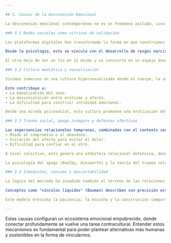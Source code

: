 ```yaml
---

## 3. Causas de la Desconexión Emocional

La desconexión emocional contemporánea no es un fenómeno aislado, sino el resultado de múltiples factores interrelacionados que configuran un nuevo ecosistema relacional. En esta sección se abordan cuatro grandes causas estructurales que, desde distintas dimensiones, contribuyen a erosionar la calidad de los vínculos humanos.

### 3.1 Redes sociales como vitrinas de validación

Las plataformas digitales han transformado la forma en que construimos y proyectamos nuestra identidad. La necesidad de aprobación externa se ha intensificado, generando una cultura de la imagen en la que la autoestima depende, en gran medida, de la mirada ajena.

Desde la psicología, esto se vincula con el desarrollo de rasgos narcisistas, baja tolerancia a la frustración y una creciente dificultad para sostener vínculos desde la autenticidad. Las relaciones se vuelven transaccionales: "me gusta" a cambio de atención; deseo a cambio de validación.

El otro deja de ser un fin en sí mismo y se convierte en un espejo donde reflejar nuestro valor. Este proceso deshumaniza al otro y fragmenta el vínculo, volviéndolo frágil, superficial y condicionado por la lógica del rendimiento social.

### 3.2 Cultura mediática y sexualización

Vivimos inmersos en una cultura hipersexualizada donde el cuerpo, la sensualidad y el deseo son capitales simbólicos de alto valor. La música, la publicidad, las series y redes sociales promueven un modelo relacional basado en la excitación constante, el juego de poder y la conquista fugaz.

Esto contribuye a:
- La banalización del sexo.
- La desvinculación entre erotismo y afecto.
- La dificultad para construir intimidad emocional.

Desde una mirada psicosocial, esta cultura promueve una erotización del vínculo que obstaculiza la expresión emocional genuina. Las emociones profundas son muchas veces vistas como "intensas", "dependientes" o "no deseables", mientras que la frialdad se asocia con madurez o libertad.

### 3.3 Trauma social, apego inseguro y defensas afectivas

Las experiencias relacionales tempranas, combinadas con el contexto sociocultural, han producido generaciones con estilos de apego marcados por la ansiedad, la evitación o la ambivalencia. Esto se traduce en vínculos adultos caracterizados por:
- Miedo al compromiso o al abandono.
- Evitación del afecto para evitar el dolor.
- Dificultad para confiar en el otro.

A nivel colectivo, esto genera una atmósfera relacional defensiva, donde el desapego se vuelve una estrategia adaptativa. En lugar de abrirnos a la conexión, nos blindamos emocionalmente para evitar ser heridos.

La psicología del apego (Bowlby, Ainsworth) y la teoría del trauma relacional aportan marcos conceptuales fundamentales para entender cómo el miedo a la vulnerabilidad interfiere en la capacidad de construir vínculos sanos.

### 3.4 Inmediatez, consumo y descartabilidad

La lógica del mercado ha invadido también el terreno de las relaciones. Se busca lo rápido, lo fácil, lo que no implique demasiado esfuerzo. Esto genera un modelo de vínculo centrado en la gratificación inmediata y la baja tolerancia a la frustración.

Conceptos como "vínculos líquidos" (Bauman) describen con precisión esta nueva configuración: relaciones inestables, fácilmente reemplazables, donde la incertidumbre es la norma.

Este modelo erosiona la paciencia, la escucha y la construcción compartida. Las personas se convierten en objetos de consumo emocional, descartables ante el menor signo de incomodidad o aburrimiento.

---
```


Estas causas configuran un ecosistema emocional empobrecido, donde conectar profundamente se vuelve una tarea contracultural. Entender estos mecanismos es fundamental para poder plantear alternativas más humanas y sostenibles en la forma de vincularnos.
